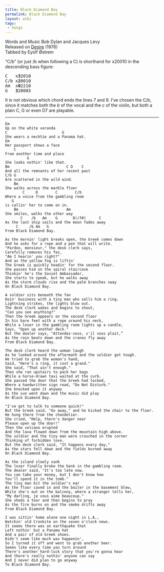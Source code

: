 ```yaml
---
title: Black Diamond Bay
permalink: Black Diamond Bay
layout: wiki
tags:
 - Songs
---
```


Words and Music Bob Dylan and Jacques Levy  
Released on [Desire](Desire) (1976)  
Tabbed by Eyolf Østrem

“C/b” (or just /b when following a C) is shorthand for x20010 in the
descending bass figure:

<pre>
C   x<strong>3</strong>2010
C/b x<strong>2</strong>0010
Am  x<strong>0</strong>2210
G   <strong>3</strong>20003
</pre>

It is not obvious which chord ends the lines 7 and 9. I've chosen the
C/b, since it matches both the *b* of the vocal and the *c* of the
violin, but both a plain C, G or even D7 are playable.

* * * * *

    Em
    Up on the white veranda
    C                         G
    She wears a necktie and a Panama hat.
    Em
    Her passport shows a face
        C
    From another time and place
              G
    She looks nothin' like that.
    Bm                          C D    C
    And all the remnants of her recent past
    C/b G
    Are scattered in the wild wind.
        Bm
    She walks across the marble floor
            C     D        C        C/b
    Where a voice from the gambling room
       G
    is callin' her to come on in.
        Bm                      Am
    She smiles, walks the other way
           C    /b   Am    G       D(/f#)      C
    As the last ship sails and the moon fades away
         C     /b Am   G
    From Black Diamond Bay.

    As the mornin' light breaks open, the Greek comes down
    And he asks for a rope and a pen that will write.
    "Pardon, monsieur," the desk clerk says,
    Carefully removes his fez,
    "Am I hearin' you right?"
    And as the yellow fog is liftin'
    The Greek is quickly headin' for the second floor.
    She passes him on the spiral staircase
    Thinkin' he's the Soviet Ambassador,
    She starts to speak, but he walks away
    As the storm clouds rise and the palm branches sway
    On Black Diamond Bay.

    A soldier sits beneath the fan
    Doin' business with a tiny man who sells him a ring.
    Lightning strikes, the lights blow out.
    The desk clerk wakes and begins to shout,
    "Can you see anything?"
    Then the Greek appears on the second floor
    In his bare feet with a rope around his neck,
    While a loser in the gambling room lights up a candle,
    Says, "Open up another deck."
    But the dealer says, "Attendez-vous, s'il vous plait,”
    As the rain beats down and the cranes fly away
    From Black Diamond Bay.

    The desk clerk heard the woman laugh
    As he looked around the aftermath and the soldier got tough.
    He tried to grab the woman's hand,
    Said, "Here's a ring, it cost a grand."
    She said, "That ain't enough."
    Then she ran upstairs to pack her bags
    While a horse-drawn taxi waited at the curb.
    She passed the door that the Greek had locked,
    Where a handwritten sign read, "Do Not Disturb."
    She knocked upon it anyway
    As the sun went down and the music did play
    On Black Diamond Bay.

    "I've got to talk to someone quick!"
    But the Greek said, "Go away," and he kicked the chair to the floor.
    He hung there from the chandelier.
    She cried, "Help, there's danger near
    Please open up the door!"
    Then the volcano erupted
    And the lava flowed down from the mountain high above.
    The soldier and the tiny man were crouched in the corner
    Thinking of forbidden love.
    But the desk clerk said, "It happens every day,"
    As the stars fell down and the fields burned away
    On Black Diamond Bay.

    As the island slowly sank
    The loser finally broke the bank in the gambling room.
    The dealer said, "It's too late now.
    You can take your money, but I don't know how
    You'll spend it in the tomb."
    The tiny man bit the soldier's ear
    As the floor caved in and the boiler in the basement blew,
    While she's out on the balcony, where a stranger tells her,
    "My darling, je vous aime beaucoup."
    She sheds a tear and then begins to pray
    As the fire burns on and the smoke drifts away
    From Black Diamond Bay.

    I was sittin' home alone one night in L.A.,
    Watchin' old Cronkite on the seven o'clock news.
    It seems there was an earthquake that
    Left nothin' but a Panama hat
    And a pair of old Greek shoes.
    Didn't seem like much was happenin',
    So I turned it off and went to grab another beer.
    Seems like every time you turn around
    There's another hard-luck story that you're gonna hear
    And there's really nothin' anyone can say
    And I never did plan to go anyway
    To Black Diamond Bay.
